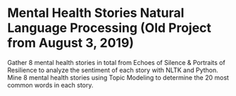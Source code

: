 # Mental Health Stories Natural Language Processing (Old Project from August 3, 2019)
Gather 8 mental health stories in total from Echoes of Silence & Portraits of Resilience to analyze the sentiment of each story with NLTK and Python. Mine 8 mental health stories using Topic Modeling to determine the 20 most common words in each story.
